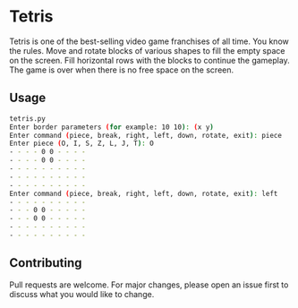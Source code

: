 # Tetris
Tetris is one of the best-selling video game franchises of all time. You know the rules. Move and rotate blocks of various shapes to fill the empty space on the screen. Fill horizontal rows with the blocks to continue the gameplay. The game is over when there is no free space on the screen.

## Usage

```bash
tetris.py
Enter border parameters (for example: 10 10): (x y)
Enter command (piece, break, right, left, down, rotate, exit): piece
Enter piece (O, I, S, Z, L, J, T): O
- - - - 0 0 - - - -
- - - - 0 0 - - - -
- - - - - - - - - -
- - - - - - - - - -
- - - - - - - - - -
Enter command (piece, break, right, left, down, rotate, exit): left
- - - - - - - - - -
- - - 0 0 - - - - -
- - - 0 0 - - - - -
- - - - - - - - - -
- - - - - - - - - -
```

## Contributing

Pull requests are welcome. For major changes, please open an issue first to discuss what you would like to change.
